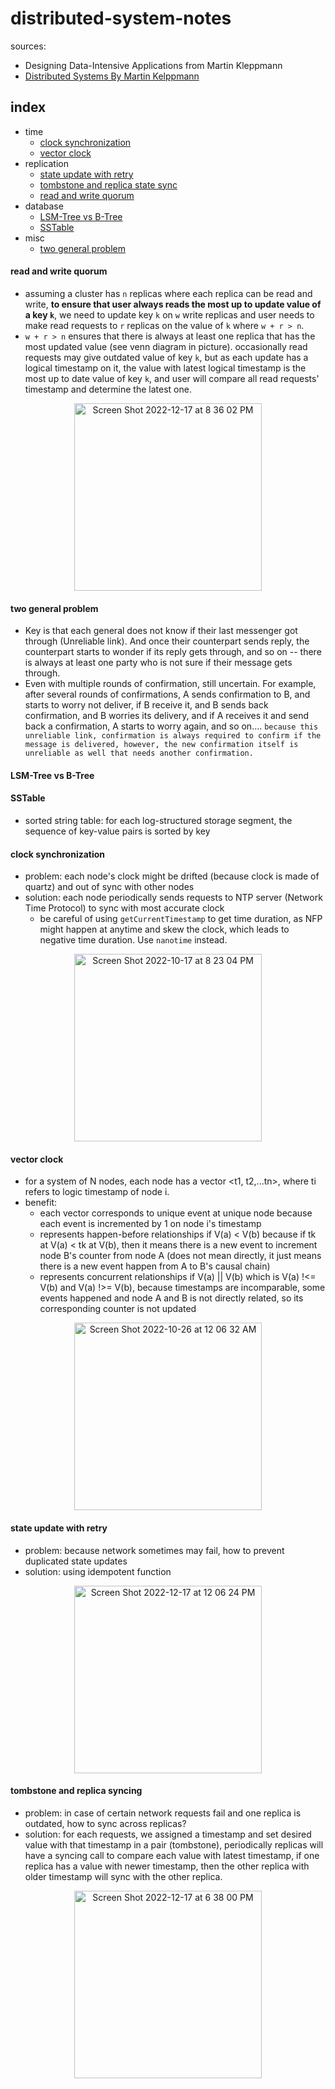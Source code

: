# distributed-system-notes
sources:
- Designing Data-Intensive Applications from Martin Kleppmann
- [Distributed Systems By Martin Kelppmann](https://www.youtube.com/playlist?list=PLeKd45zvjcDFUEv_ohr_HdUFe97RItdiB)

## index
- time
  - [clock synchronization](#clock-synchronization)
  - [vector clock](#vector-clock)
- replication
  - [state update with retry](#state-update-with-retry)
  - [tombstone and replica state sync](#tombstone-and-replica-syncing)
  - [read and write quorum](#read-and-write-quorum)
- database
  - [LSM-Tree vs B-Tree](#lsm-tree-vs-b-tree)
  - [SSTable](#sstable)
- misc
  - [two general problem](#two-general-problem)

#### read and write quorum
- assuming a cluster has `n` replicas where each replica can be read and write, **to ensure that user always reads the most up to update value of a key `k`**, we need to update key `k` on `w` write replicas and user needs to make read requests to `r` replicas on the value of `k` where `w + r > n`. 
- `w + r > n` ensures that there is always at least one replica that has the most updated value (see venn diagram in picture). occasionally read requests may give outdated value of key `k`, but as each update has a logical timestamp on it, the value with latest logical timestamp is the most up to date value of key `k`, and user will compare all read requests' timestamp and determine the latest one.
<p align="center">
<img width="300" alt="Screen Shot 2022-12-17 at 8 36 02 PM" src="https://user-images.githubusercontent.com/28737133/208273290-d0779f6c-13e4-4b22-97ee-b5475c3290b3.png">
</p>

#### two general problem
- Key is that each general does not know if their last messenger got through (Unreliable link). And once their counterpart sends reply, the counterpart starts to wonder if its reply gets through, and so on -- there is always at least one party who is not sure if their message gets through.
- Even with multiple rounds of confirmation, still uncertain. For example, after several rounds of confirmations, A sends confirmation to B, and starts to worry not deliver, if B receive it, and B sends back confirmation, and B worries its delivery, and if A receives it and send back a confirmation, A starts to worry again, and so on.... `because this unreliable link, confirmation is always required to confirm if the message is delivered, however, the new confirmation itself is unreliable as well that needs another confirmation.`

#### LSM-Tree vs B-Tree

#### SSTable
- sorted string table: for each log-structured storage segment, the sequence of key-value pairs is sorted by key

#### clock synchronization
- problem: each node's clock might be drifted (because clock is made of quartz) and out of sync with other nodes
- solution: each node periodically sends requests to NTP server (Network Time Protocol) to sync with most accurate clock
  - be careful of using `getCurrentTimestamp` to get time duration, as NFP might happen at anytime and skew the clock, which leads to negative time duration. Use `nanotime` instead.
<p align="center"> 
<img width="300" alt="Screen Shot 2022-10-17 at 8 23 04 PM" src="https://user-images.githubusercontent.com/28737133/196307487-4a06b029-9ae8-4f73-a2df-e89b752b929e.png">
</p>

#### vector clock
- for a system of N nodes, each node has a vector <t1, t2,...tn>, where ti refers to logic timestamp of node i. 
- benefit: 
  - each vector corresponds to unique event at unique node because each event is incremented by 1 on node i's timestamp
  - represents happen-before relationships if V(a) < V(b) because if tk at V(a) < tk at V(b), then it means there is a new event to increment node B's counter from node A (does not mean directly, it just means there is a new event happen from A to B's causal chain)
  - represents concurrent relationships if V(a) || V(b) which is V(a) !<= V(b) and V(a) !>= V(b), because timestamps are incomparable, some events happened and node A and B is not directly related, so its corresponding counter is not updated
<p align="center"> 
<img width="300" alt="Screen Shot 2022-10-26 at 12 06 32 AM" src="https://user-images.githubusercontent.com/28737133/197932236-d618a23e-6ef2-4b66-856f-452bd15ca748.png">
</p>

#### state update with retry
- problem: because network sometimes may fail, how to prevent duplicated state updates
- solution: using idempotent function
<p align="center"> 
<img width="300" alt="Screen Shot 2022-12-17 at 12 06 24 PM" src="https://user-images.githubusercontent.com/28737133/208253182-47b2f7b0-0b85-438f-8fe9-ee6c1cf5d0fd.png">
</p>

#### tombstone and replica syncing
- problem: in case of certain network requests fail and one replica is outdated, how to sync across replicas?
- solution: for each requests, we assigned a timestamp and set desired value with that timestamp in a pair (tombstone), periodically replicas will have a syncing call to compare each value with latest timestamp, if one replica has a value with newer timestamp, then the other replica with older timestamp will sync with the other replica.
<p align="center">
<img width="300" alt="Screen Shot 2022-12-17 at 6 38 00 PM" src="https://user-images.githubusercontent.com/28737133/208269893-187edd55-290c-4d73-b53b-10618c8f00b7.png">
</p>
